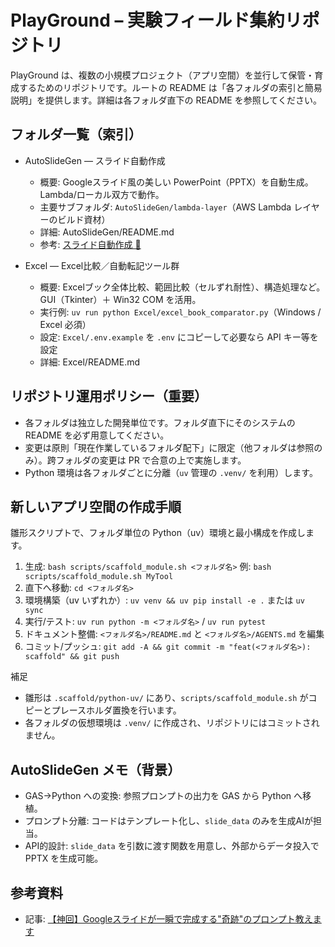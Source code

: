 # PlayGround – 実験フィールド集約リポジトリ

PlayGround は、複数の小規模プロジェクト（アプリ空間）を並行して保管・育成するためのリポジトリです。ルートの README は「各フォルダの索引と簡易説明」を提供します。詳細は各フォルダ直下の README を参照してください。

## フォルダ一覧（索引）
- AutoSlideGen — スライド自動作成
  - 概要: Googleスライド風の美しい PowerPoint（PPTX）を自動生成。Lambda/ローカル双方で動作。
  - 主要サブフォルダ: `AutoSlideGen/lambda-layer`（AWS Lambda レイヤーのビルド資材）
  - 詳細: AutoSlideGen/README.md
  - 参考: [スライド自動作成 📝](https://github.com/tudoumono/PlayGround/tree/main/%E3%82%B9%E3%83%A9%E3%82%A4%E3%83%89%E8%87%AA%E5%8B%95%E4%BD%9C%E6%88%90)

- Excel — Excel比較／自動転記ツール群
  - 概要: Excelブック全体比較、範囲比較（セルずれ耐性）、構造処理など。GUI（Tkinter）＋ Win32 COM を活用。
  - 実行例: `uv run python Excel/excel_book_comparator.py`（Windows / Excel 必須）
  - 設定: `Excel/.env.example` を `.env` にコピーして必要なら API キー等を設定
  - 詳細: Excel/README.md

## リポジトリ運用ポリシー（重要）
- 各フォルダは独立した開発単位です。フォルダ直下にそのシステムの README を必ず用意してください。
- 変更は原則「現在作業しているフォルダ配下」に限定（他フォルダは参照のみ）。跨フォルダの変更は PR で合意の上で実施します。
- Python 環境は各フォルダごとに分離（`uv` 管理の `.venv/` を利用）します。

## 新しいアプリ空間の作成手順
雛形スクリプトで、フォルダ単位の Python（uv）環境と最小構成を作成します。

1. 生成: `bash scripts/scaffold_module.sh <フォルダ名>` 例: `bash scripts/scaffold_module.sh MyTool`
2. 直下へ移動: `cd <フォルダ名>`
3. 環境構築（uv いずれか）: `uv venv && uv pip install -e .` または `uv sync`
4. 実行/テスト: `uv run python -m <フォルダ名>` / `uv run pytest`
5. ドキュメント整備: `<フォルダ名>/README.md` と `<フォルダ名>/AGENTS.md` を編集
6. コミット/プッシュ: `git add -A && git commit -m "feat(<フォルダ名>): scaffold" && git push`

補足
- 雛形は `.scaffold/python-uv/` にあり、`scripts/scaffold_module.sh` がコピーとプレースホルダ置換を行います。
- 各フォルダの仮想環境は `.venv/` に作成され、リポジトリにはコミットされません。

## AutoSlideGen メモ（背景）
- GAS→Python への変換: 参照プロンプトの出力を GAS から Python へ移植。
- プロンプト分離: コードはテンプレート化し、`slide_data` のみを生成AIが担当。
- API的設計: `slide_data` を引数に渡す関数を用意し、外部からデータ投入で PPTX を生成可能。

## 参考資料
- 記事: [【神回】Googleスライドが一瞬で完成する"奇跡"のプロンプト教えます](https://note.com/majin_108/n/n39235bcacbfc)

